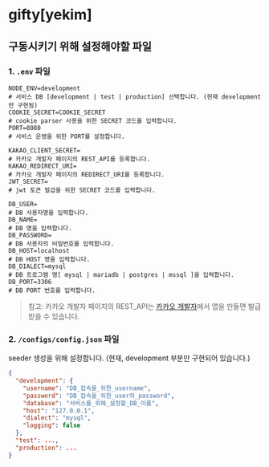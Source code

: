 # gifty[yekim]

## 구동시키기 위해 설정해야할 파일

### 1. `.env` 파일

```
NODE_ENV=development
# 서비스 DB [development | test | production] 선택합니다. (현재 development만 구현됨)
COOKIE_SECRET=COOKIE_SECRET
# cookie parser 사용을 위한 SECRET 코드를 입력합니다.
PORT=8080
# 서비스 운영을 위한 PORT를 설정합니다.

KAKAO_CLIENT_SECRET=
# 카카오 개발자 페이지의 REST_API를 등록합니다.
KAKAO_REDIRECT_URI=
# 카카오 개발자 페이지의 REDIRECT_URI를 등록합니다.
JWT_SECRET=
# jwt 토큰 발급을 위한 SECRET 코드를 입력합니다.

DB_USER=
# DB 사용자명을 입력합니다.
DB_NAME=
# DB 명을 입력합니다.
DB_PASSWORD=
# DB 사용자의 비밀번호를 입력합니다.
DB_HOST=localhost
# DB HOST 명을 입력합니다.
DB_DIALECT=mysql
# DB 프로그램 명[ mysql | mariadb | postgres | mssql ]을 입력합니다.
DB_PORT=3306
# DB PORT 번호를 입력합니다.
```
> 참고: 카카오 개발자 페이지의 REST_API는 [카카오 개발자](https://developers.kakao.com/)에서 앱을 만들면 발급받을 수 있습니다.



### 2. `/configs/config.json` 파일
seeder 생성을 위해 설정합니다. (현재, development 부분만 구현되어 있습니다.)

``` json
{
  "development": {
    "username": "DB_접속을_위한_username",
    "password": "DB_접속을_위한_user의_password",
    "database": "서비스를_위해_설정할_DB_이름",
    "host": "127.0.0.1",
    "dialect": "mysql",
    "logging": false
  },
  "test": ...,
  "production": ...
}
```

